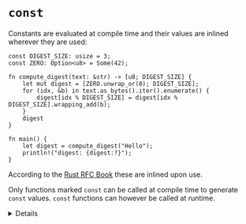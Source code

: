 # `const`

Constants are evaluated at compile time and their values are inlined wherever
they are used:

<!-- mdbook-xgettext: skip -->

```rust,editable
const DIGEST_SIZE: usize = 3;
const ZERO: Option<u8> = Some(42);

fn compute_digest(text: &str) -> [u8; DIGEST_SIZE] {
    let mut digest = [ZERO.unwrap_or(0); DIGEST_SIZE];
    for (idx, &b) in text.as_bytes().iter().enumerate() {
        digest[idx % DIGEST_SIZE] = digest[idx % DIGEST_SIZE].wrapping_add(b);
    }
    digest
}

fn main() {
    let digest = compute_digest("Hello");
    println!("digest: {digest:?}");
}
```

According to the [Rust RFC Book][1] these are inlined upon use.

Only functions marked `const` can be called at compile time to generate `const`
values. `const` functions can however be called at runtime.

<details>

- Mention that `const` behaves semantically similar to C++'s `constexpr`

</details>

[1]: https://rust-lang.github.io/rfcs/0246-const-vs-static.html
